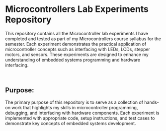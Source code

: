 # Microcontrollers Lab Experiments Repository
This repository contains all the Microcontroller lab experiments I have completed and tested as part of my Microcontrollers course syllabus for the semester. 
Each experiment demonstrates the practical application of microcontroller concepts such as interfacing with LEDs, LCDs, stepper motors, and sensors.
These experiments are designed to enhance my understanding of embedded systems programming and hardware interfacing.

<br>

## Purpose: 
The primary purpose of this repository is to serve as a collection of hands-on work that highlights my skills in microcontroller programming, debugging, and interfacing with hardware components. 
Each experiment is implemented with appropriate code, setup instructions, and test cases to demonstrate key concepts of embedded systems development.

